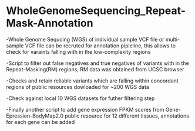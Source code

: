 # WholeGenomeSequencing_Repeat-Mask-Annotation

-Whole Genome Sequcing (WGS) of individual sample VCF file or multi-sample VCF file can be recruted for annotation pipleline, this allows to check for varaints falling with in the low-complexity regions

-Script to filter out false negatives and true negatives of variants with in the Repeat-Masking(RM) regions, RM data was obtained from UCSC browser

-Checks and retain reliable variants which are falling within concordant regions of public resources dowloaded for ~200 WGS data

-Check against local 10 WGS datasets for futher filtering step 

-Finally another script to add gene expression FPKM scores from Gene-Epression-BodyMap2.0 public resource for 12 different tissues, annotations for each gene can be added
